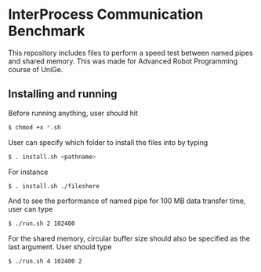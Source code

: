 InterProcess Communication Benchmark
=====================
This repository includes files to perform a speed test between named pipes and shared memory.
This was made for Advanced Robot Programming course of UniGe.

Installing and running
----------------------
Before running anything, user should hit
```bash
$ chmod +x *.sh
```
User can specify which folder to install the files into by typing
```bash
$ . install.sh <pathname>
```
For instance
```bash
$ . install.sh ./fileshere
```

And to see the performance of named pipe for 100 MB data transfer time, user can type 
```bash
$ ./run.sh 2 102400
```

For the shared memory, circular buffer size should also be specified as the last argument. User should type 
```bash
$ ./run.sh 4 102400 2

